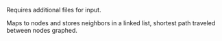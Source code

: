 Requires additional files for input.

Maps to nodes and stores neighbors in a linked list, shortest path traveled between nodes graphed.

